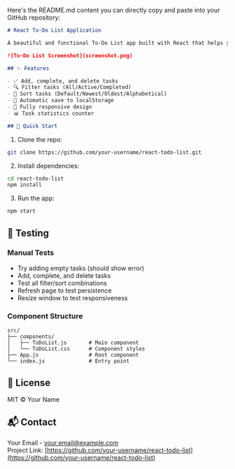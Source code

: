 Here's the README.md content you can directly copy and paste into your GitHub repository:

```markdown
# React To-Do List Application

A beautiful and functional To-Do List app built with React that helps you stay organized.

![To-Do List Screenshot](screenshot.png)

## ✨ Features

- ✅ Add, complete, and delete tasks
- 🔍 Filter tasks (All/Active/Completed)
- 🔄 Sort tasks (Default/Newest/Oldest/Alphabetical)
- 💾 Automatic save to localStorage
- 📱 Fully responsive design
- 📊 Task statistics counter

## 🚀 Quick Start
```
1. Clone the repo:
```bash
git clone https://github.com/your-username/react-todo-list.git
```
2. Install dependencies:
```bash
cd react-todo-list
npm install
```
3. Run the app:
```bash
npm start
```

## 🧪 Testing

### Manual Tests
- Try adding empty tasks (should show error)
- Add, complete, and delete tasks
- Test all filter/sort combinations
- Refresh page to test persistence
- Resize window to test responsiveness

### Component Structure
```
src/
├── components/
│   ├── ToDoList.js       # Main component
│   └── ToDoList.css      # Component styles
├── App.js                # Root component
└── index.js              # Entry point
```

## 📜 License
MIT © Your Name

## 📬 Contact
Your Email - your.email@example.com  
Project Link: [https://github.com/your-username/react-todo-list](https://github.com/your-username/react-todo-list)
```

